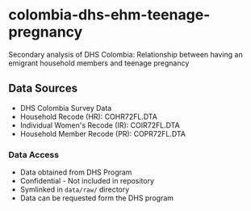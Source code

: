 # colombia-dhs-ehm-teenage-pregnancy
Secondary analysis of DHS Colombia: Relationship between having an emigrant household members and teenage pregnancy

## Data Sources
- DHS Colombia Survey Data
- Household Recode (HR): COHR72FL.DTA
- Individual Women's Recode (IR): COIR72FL.DTA
- Household Member Recode (PR): COPR72FL.DTA

### Data Access
- Data obtained from DHS Program
- Confidential - Not included in repository
- Symlinked in `data/raw/` directory
- Data can be requested form the DHS program